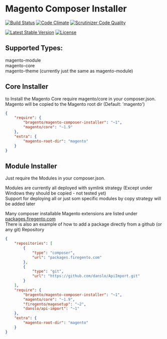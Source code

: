 # Magento Composer Installer

[![Build Status](https://travis-ci.org/bragento/bragento-composer-installer.svg?branch=develop)](https://travis-ci.org/bragento/bragento-composer-installer)
[![Code Climate](https://codeclimate.com/github/bragento/bragento-composer-installer.png)](https://codeclimate.com/github/bragento/bragento-composer-installer)
[![Scrutinizer Code Quality](https://scrutinizer-ci.com/g/bragento/bragento-composer-installer/badges/quality-score.png?b=develop)](https://scrutinizer-ci.com/g/bragento/bragento-composer-installer/?branch=develop)

[![Latest Stable Version](https://poser.pugx.org/bragento/magento-composer-installer/v/stable.svg)](https://packagist.org/packages/bragento/magento-composer-installer) [![License](https://poser.pugx.org/bragento/magento-composer-installer/license.svg)](https://packagist.org/packages/bragento/magento-composer-installer)



## Supported Types:

magento-module  
magento-core  
magento-theme (currently just the same as magento-module)  



## Core Installer

to Install the Magento Core require magento/core in your composer.json.  
Magento will be copied to the Magento root dir (Default: 'magento')  

```json
{
    "require": {  
        "bragento/magento-composer-installer": "~1",  
        "magento/core": "~1.9"  
    },  
    "extra": {  
        "magento-root-dir": "magento"  
    }  
}
```


## Module Installer

Just require the Modules in your composer.json.

Modules are currently all deployed with symlink strategy (Except under Windows they should be copied - not tested yet)  
Support for deploying all or just som specific modules by copy strategy will be added later

Many composer installable Magento extensions are listed under <a href="http://packages.firegento.com">packages.firegento.com</a>  
There is also an example of how to add a package directly from a github (or any git) Repository

```json
{
    "repositories": [
        {
            "type": "composer",
            "url": "packages.firegento.com"
        },
        {
            "type": "git",
            "url": "https://github.com/danslo/ApiImport.git"
        }
    ],
    "require": {  
        "bragento/magento-composer-installer": "~1",  
        "magento/core": "~1.9",
        "firegento/magesetup": "~2",
        "danslo/api-import": "~1"
    },  
    "extra": {  
        "magento-root-dir": "magento"  
    }  
}
```
